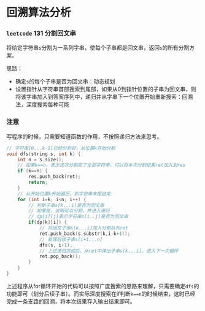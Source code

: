# 回溯算法分析

### `leetcode` 131 分割回文串

将给定字符串`s`分割为一系列字串，使每个子串都是回文串，返回`s`的所有分割方案。

思路：

- 确定`s`的每个子串是否为回文串：动态规划
- 设置指针从字符串首部搜索到尾部，如果从0到指针位置的子串为回文串，则将该字串加入到答案序列中，递归并从字串下一个位置开始重新搜索：回溯法，深度搜索每种可能

### 注意

写程序的时候，只需要知道函数的作用，不按照递归方法来思考。

```c++
// 字符串[0...k-1]已经分割好，从位置k开始分割
void dfs(string s, int k) {
    int n = s.size();
    // 如果k==n，表示这次分割完了全部字符串，可以将本次分割结果ret加入到res
    if (k==n) {
        res.push_back(ret);
        return;
    }
    // 从开始位置k开始遍历，到字符串末尾结束
    for (int i=k; i<n; i++) {
        // 判断子串s[k...i]是否为回文串
        // 如果是，说明可以分割，并进入递归
        // dp[i][j]表示字符串s[i..j]是否为回文串
        if(dp[k][i]) {
            // 将回文子串s[k...i]加入分割队列ret
            ret.push_back(s.substr(k,i-k+1));
            // 处理后续子串s[i+1...n]
            dfs(s, i+1);
            // 上述递归完成后，从ret中弹出子串s[k...i]，进入下一次循环
            ret.pop_back();
        }
    }
}
```

上述程序从for循环开始的代码可以按照广度搜索的思路来理解，只需要确定`dfs`的功能即可（划分后续子串）。而实际深度搜索在if判断`k==n`的时候结束，这时已经完成一条支路的回溯，将本次结果存入输出结果即可。